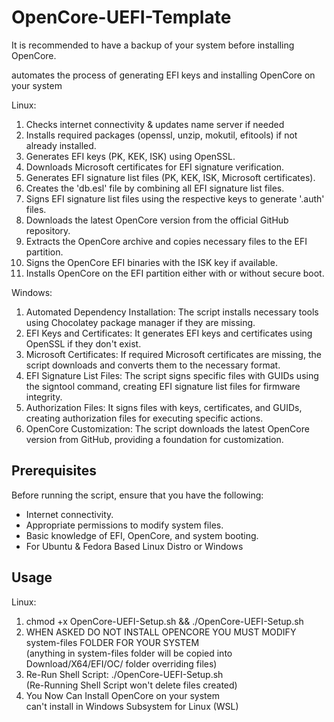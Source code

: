 # OpenCore-UEFI-Template  
It is recommended to have a backup of your system before installing OpenCore.  

automates the process of generating EFI keys and installing OpenCore on your system  

Linux:  
1. Checks internet connectivity & updates name server if needed
2. Installs required packages (openssl, unzip, mokutil, efitools) if not already installed.
3. Generates EFI keys (PK, KEK, ISK) using OpenSSL.
4. Downloads Microsoft certificates for EFI signature verification.
5. Generates EFI signature list files (PK, KEK, ISK, Microsoft certificates).
6. Creates the 'db.esl' file by combining all EFI signature list files.
7. Signs EFI signature list files using the respective keys to generate '.auth' files.
8. Downloads the latest OpenCore version from the official GitHub repository.
9. Extracts the OpenCore archive and copies necessary files to the EFI partition.
10. Signs the OpenCore EFI binaries with the ISK key if available.
11. Installs OpenCore on the EFI partition either with or without secure boot.  

Windows:
1. Automated Dependency Installation: The script installs necessary tools using Chocolatey package manager if they are missing.
2. EFI Keys and Certificates: It generates EFI keys and certificates using OpenSSL if they don't exist.
3. Microsoft Certificates: If required Microsoft certificates are missing, the script downloads and converts them to the necessary format.
4. EFI Signature List Files: The script signs specific files with GUIDs using the signtool command, creating EFI signature list files for firmware integrity.
5. Authorization Files: It signs files with keys, certificates, and GUIDs, creating authorization files for executing specific actions.
6. OpenCore Customization: The script downloads the latest OpenCore version from GitHub, providing a foundation for customization.

## Prerequisites
Before running the script, ensure that you have the following:
- Internet connectivity.
- Appropriate permissions to modify system files.
- Basic knowledge of EFI, OpenCore, and system booting.
- For Ubuntu & Fedora Based Linux Distro or Windows

## Usage
Linux:
1. chmod +x OpenCore-UEFI-Setup.sh && ./OpenCore-UEFI-Setup.sh
2. WHEN ASKED DO NOT INSTALL OPENCORE YOU MUST MODIFY system-files FOLDER FOR YOUR SYSTEM  
(anything in system-files folder will be copied into Download/X64/EFI/OC/ folder overriding files)  
3. Re-Run Shell Script: ./OpenCore-UEFI-Setup.sh  
(Re-Running Shell Script won't delete files created)  
4. You Now Can Install OpenCore on your system  
can't install in  Windows Subsystem for Linux (WSL)  

